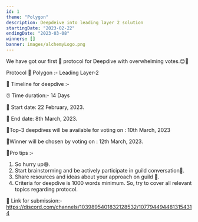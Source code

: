 ```yaml
---
id: 1
theme: "Polygon"
description: Deepdeive into leading layer 2 solution
startingDate: "2023-02-22"
endingDate: "2023-03-08"
winners: []
banner: images/alchemyLogo.png
---
```

We have got our first 🥇 protocol for Deepdive with overwhelming votes.😊👏

Protocol 📑
Polygon :- Leading Layer-2


📆 Timeline for deepdive :-

⏰ Time duration:- 14 Days

🚩 Start date: 22 February, 2023.

🚩 End date: 8th March, 2023.

🚩Top-3 deepdives will be available for voting on : 
10th March, 2023

🚩Winner will be chosen by voting on : 12th March, 2023.

📑Pro tips :-
1) So hurry up😅. 
2) Start brainstorming and be actively participate in guild conversation💬. 
3) Share resources and ideas about your approach on guild 💭. 
4) Criteria for deepdive is 1000 words minimum. So, try to cover all relevant topics regarding protocol. 

📎 Link for submission:-
https://discord.com/channels/1039895401832128532/1077944944813154314